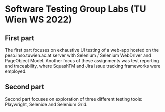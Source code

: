 # Software Testing Group Labs (TU Wien WS 2022) 

## First part

The first part focuses on exhaustive UI testing of a web-app hosted on the peso.inso.tuwien.ac.at server with Selenium / Selenium WebDriver and PageObject Model. Another focus of these assignments was test reporting and traceability, where SquashTM and Jira Issue tracking frameworks were employed.  

## Second part

Second part focuses on exploration of three different testing tools: Playwright, Selenide and Selenium Grid. 
